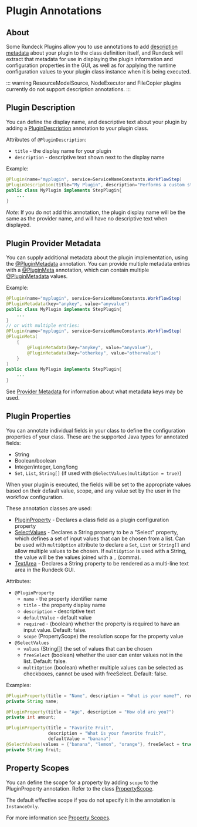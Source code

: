 # Plugin Annotations

## About

Some Rundeck Plugins allow you to use annotations to add
[description metadata](/developer/01-plugin-development.md#plugin-descriptions)
about your plugin to the class
definition itself, and Rundeck will extract that metadata for use in
displaying the plugin information and configuration properties in the GUI, as
well as for applying the runtime configuration values to your plugin class
instance when it is being executed.

::: warning
ResourceModelSource, NodeExecutor and FileCopier plugins currently do not support description annotations.
:::

## Plugin Description

You can define the display name, and descriptive text about your plugin by adding a
[PluginDescription]({{{javaDocBase}}}/com/dtolabs/rundeck/plugins/descriptions/PluginDescription.html) annotation to your plugin class.

Attributes of `@PluginDescription`:

- `title` - the display name for your plugin
- `description` - descriptive text shown next to the display name

Example:

```java
@Plugin(name="myplugin", service=ServiceNameConstants.WorkflowStep)
@PluginDescription(title="My Plugin", description="Performs a custom step")
public class MyPlugin implements StepPlugin{
    ...
}
```

_Note:_ If you do not add this annotation, the plugin display name will be the same as the provider name, and will have
no descriptive text when displayed.

## Plugin Provider Metadata

You can supply additional metadata about the plugin implementation, using the
[\@PluginMetadata][] annotation.
You can provide multiple metadata entries with a [\@PluginMeta]({{{javaDocBase}}}/com/dtolabs/rundeck/plugins/descriptions/PluginMeta.html)
annotation, which can contain multiple [\@PluginMetadata][] values.

Example:

```java
@Plugin(name="myplugin", service=ServiceNameConstants.WorkflowStep)
@PluginMetadata(key="anykey", value="anyvalue")
public class MyPlugin implements StepPlugin{
    ...
}
// or with multiple entries:
@Plugin(name="myplugin", service=ServiceNameConstants.WorkflowStep)
@PluginMeta(
    {
        @PluginMetadata(key="anykey", value="anyvalue"),
        @PluginMetadata(key="otherkey", value="othervalue")
    }
)
public class MyPlugin implements StepPlugin{
    ...
}
```

See [Provider Metadata](/developer/01-plugin-development.md#provider-metadata-1) for information about what metadata keys may be used.

[\@pluginmetadata]: {{{javaDocBase}}}/com/dtolabs/rundeck/plugins/descriptions/PluginMetadata.html

## Plugin Properties

You can annotate individual fields in your class to define the configuration
properties of your class. These are the supported Java types for annotated fields:

- String
- Boolean/boolean
- Integer/integer, Long/long
- `Set`, `List`, `String[]` (if used with `@SelectValues(multiOption = true)`)

When your plugin is executed, the fields will be set to the appropriate values
based on their default value, scope, and any value set by the user in the
workflow configuration.

These annotation classes are used:

- [PluginProperty]({{{javaDocBase}}}/com/dtolabs/rundeck/plugins/descriptions/PluginProperty.html) - Declares a class field as a plugin configuration property
- [SelectValues]({{{javaDocBase}}}/com/dtolabs/rundeck/plugins/descriptions/SelectValues.html) - Declares a String property to be a "Select" property, which defines a set of input values that can be chosen from a list. Can be used with `multiOption` attribute to declare a `Set`, `List` or `String[]` and allow multiple values to be chosen. If `multiOption` is used with a String, the value will be the values joined with a `,` (comma).
- [TextArea]({{{javaDocBase}}}/com/dtolabs/rundeck/plugins/descriptions/TextArea.html) - Declares a String property to be rendered as a multi-line text area in the Rundeck GUI.

Attributes:

- `@PluginProperty`
  - `name` - the property identifier name
  - `title` - the property display name
  - `description` - descriptive text
  - `defaultValue` - default value
  - `required` - (boolean) whether the property is required to have an input value. Default: false.
  - `scope` (PropertyScope) the resolution scope for the property value
- `@SelectValues`
  - `values` (String[]) the set of values that can be chosen
  - `freeSelect` (boolean) whether the user can enter values not in the list. Default: false.
  - `multiOption` (boolean) whether multiple values can be selected as checkboxes, cannot be used with freeSelect. Default: false.

Examples:

```java
@PluginProperty(title = "Name", description = "What is your name?", required = true)
private String name;

@PluginProperty(title = "Age", description = "How old are you?")
private int amount;

@PluginProperty(title = "Favorite Fruit",
                description = "What is your favorite fruit?",
                defaultValue = "banana")
@SelectValues(values = {"banana", "lemon", "orange"}, freeSelect = true)
private String fruit;
```

## Property Scopes

You can define the scope for a property by adding `scope` to the PluginProperty annotation. Refer to the class [PropertyScope]({{{javaDocBase}}}/com/dtolabs/rundeck/core/plugins/configuration/PropertyScope.html).

The default effective scope if you do not specify it in the annotation is `InstanceOnly`.

For more information see [Property Scopes](/developer/01-plugin-development.md#property-scopes).
